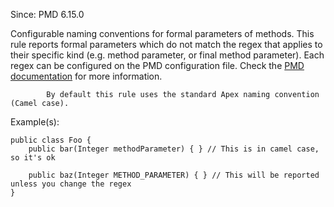 Since: PMD 6.15.0

Configurable naming conventions for formal parameters of methods.
            This rule reports formal parameters which do not match the regex that applies to their
            specific kind (e.g. method parameter, or final method parameter). Each regex can be configured on the PMD configuration file.
Check the [PMD documentation](https://pmd.github.io/pmd-6.36.0/pmd_rules_apex_codestyle.html#formalparameternamingconventions) for more information.

            By default this rule uses the standard Apex naming convention (Camel case).

Example(s):
```
public class Foo {
    public bar(Integer methodParameter) { } // This is in camel case, so it's ok

    public baz(Integer METHOD_PARAMETER) { } // This will be reported unless you change the regex
}
```
